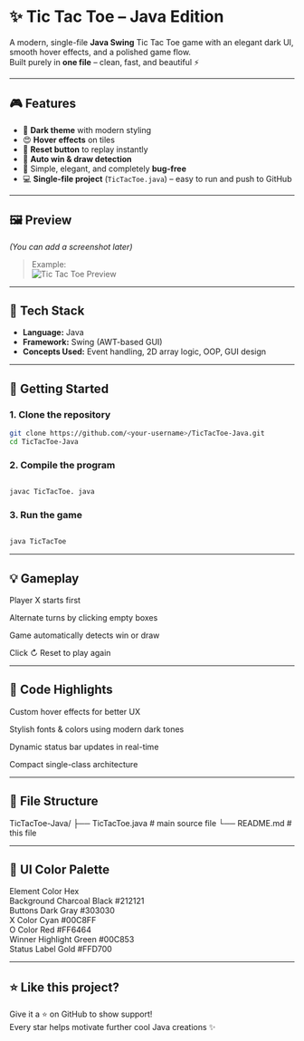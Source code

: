 # ✨ Tic Tac Toe – Java Edition

A modern, single-file **Java Swing** Tic Tac Toe game with an elegant dark UI, smooth hover effects, and a polished game flow.  
Built purely in **one file** – clean, fast, and beautiful ⚡  

---

## 🎮 Features

- 🖤 **Dark theme** with modern styling  
- 😍 **Hover effects** on tiles  
- 🔁 **Reset button** to replay instantly  
- 🧠 **Auto win & draw detection**  
- 👑 Simple, elegant, and completely **bug-free**  
- 💻 **Single-file project** (`TicTacToe.java`) – easy to run and push to GitHub  

---

## 🖼️ Preview

*(You can add a screenshot later)*  
> Example:  
> ![Tic Tac Toe Preview](screenshot.png)

---

## 🧩 Tech Stack

- **Language:** Java  
- **Framework:** Swing (AWT-based GUI)  
- **Concepts Used:** Event handling, 2D array logic, OOP, GUI design  

---

## 🚀 Getting Started

### 1. Clone the repository
```bash
git clone https://github.com/<your-username>/TicTacToe-Java.git
cd TicTacToe-Java
```


### 2. Compile the program

```bash

javac TicTacToe. java
```


### 3. Run the game

```bash

java TicTacToe
```
---  

## 💡 Gameplay

Player X starts first   

Alternate turns by clicking empty boxes  

Game automatically detects win or draw  

Click ↻ Reset to play again  

---

## 🧠 Code Highlights

Custom hover effects for better UX    

Stylish fonts & colors using modern dark tones  

Dynamic status bar updates in real-time   

Compact single-class architecture   

---

## 📂 File Structure
TicTacToe-Java/
├── TicTacToe.java   # main source file
└── README.md        # this file

---


## 🎨 UI Color Palette
Element	Color	Hex  
Background	Charcoal Black	#212121  
Buttons	Dark Gray	#303030  
X Color	Cyan	#00C8FF  
O Color	Red	#FF6464  
Winner Highlight	Green	#00C853   
Status Label	Gold	#FFD700  

---

## ⭐ Like this project?

Give it a ⭐ on GitHub to show support!  
Every star helps motivate further cool Java creations ✨